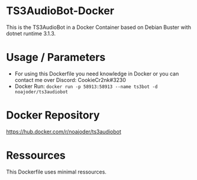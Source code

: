 # TS3AudioBot-Docker

This is the TS3AudioBot in a Docker Container based on Debian Buster with dotnet runtime 3.1.3.

# Usage / Parameters

* For using this Dockerfile you need knowledge in Docker or you can contact me over Discord: CookieCr2nk#3230
* Docker Run: ```docker run -p 58913:58913 --name ts3bot -d noajoder/ts3audiobot```

# Docker Repository

https://hub.docker.com/r/noajoder/ts3audiobot

# Ressources

This Dockerfile uses minimal ressources.

